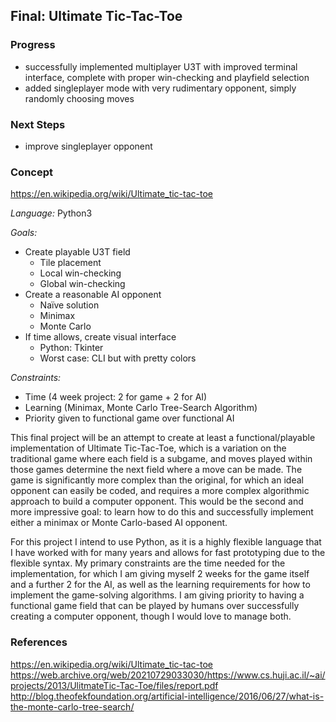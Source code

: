 ## Final: Ultimate Tic-Tac-Toe

### Progress
- successfully implemented multiplayer U3T with improved terminal interface, complete with proper win-checking and playfield selection
- added singleplayer mode with very rudimentary opponent, simply randomly choosing moves

### Next Steps
- improve singleplayer opponent

### Concept

https://en.wikipedia.org/wiki/Ultimate_tic-tac-toe

*Language:* Python3

*Goals:*
- Create playable U3T field
	+ Tile placement
	+ Local win-checking
	+ Global win-checking
- Create a reasonable AI opponent
	+ Naïve solution
	+ Minimax
	+ Monte Carlo
- If time allows, create visual interface
	+ Python: Tkinter
	+ Worst case: CLI but with pretty colors

*Constraints:*
- Time (4 week project: 2 for game + 2 for 	AI)
- Learning (Minimax, Monte Carlo Tree-Search Algorithm)
- Priority given to functional game over functional AI


This final project will be an attempt to create at least a functional/playable implementation of Ultimate Tic-Tac-Toe, which is a variation on the traditional game where each field is a subgame, and moves played within those games determine the next field where a move can be made. The game is significantly more complex than the original, for which an ideal opponent can easily be coded, and requires a more complex algorithmic approach to build a computer opponent. This would be the second and more impressive goal: to learn how to do this and successfully implement either a minimax or Monte Carlo-based AI opponent.

For this project I intend to use Python, as it is a highly flexible language that I have worked with for many years and allows for fast prototyping due to the flexible syntax. My primary constraints are the time needed for the implementation, for which I am giving myself 2 weeks for the game itself and a further 2 for the AI, as well as the learning requirements for how to implement the game-solving algorithms. I am giving priority to having a functional game field that can be played by humans over successfully creating a computer opponent, though I would love to manage both.

### References

https://en.wikipedia.org/wiki/Ultimate_tic-tac-toe
https://web.archive.org/web/20210729033030/https://www.cs.huji.ac.il/~ai/projects/2013/UlitmateTic-Tac-Toe/files/report.pdf
http://blog.theofekfoundation.org/artificial-intelligence/2016/06/27/what-is-the-monte-carlo-tree-search/
